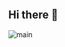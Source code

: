 ## Hi there 👋

![main](https://github.com/HackInTheShell/.github/assets/38856824/d0b285af-86b2-4964-bf8a-4aaa898b6199)
